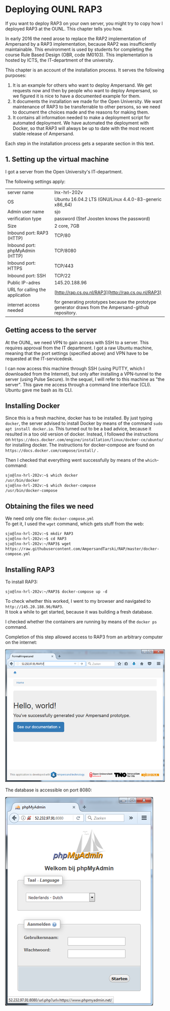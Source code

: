 # Deploying OUNL RAP3

If you want to deploy RAP3 on your own server, you might try to copy how I deployed RAP3 at the OUNL. This chapter tells you how.

In early 2016 the need arose to replace the RAP2 implementation of Ampersand by a RAP3 implementation, because RAP2 was insufficiently maintainable. This environment is used by students for completing the course Rule Based Design \(OBR, code IM0103\). This implementation is hosted by ICTS, the IT-department of the university.

This chapter is an account of the installation process. It serves the following purposes:

1. It is an example for others who want to deploy Ampersand. We get requests now and then by people who want to deploy Ampersand, so we figured it is nice to have a documented example for them.
2. It documents the installation we made for the Open University. We want maintenance of RAP3 to be transferrable to other persons, so we need to document the choices made and the reasons for making them.
3. It contains all information needed to make a deployment script for automated deployment. We have automated the deployment with Docker, so that RAP3 will always be up to date with the most recent stable release of Ampersand.

Each step in the installation process gets a separate section in this text.

## 1. Setting up the virtual machine

I got a server from the Open University's IT-department.

The following settings apply:

|  |  |
| :--- | :--- |
| server name | lnx-hrl-202v |
| OS | Ubuntu 16.04.2 LTS \(GNU/Linux 4.4.0-83-generic x86\_64\) |
| Admin user name | sjo |
| verification type | password \(Stef Joosten knows the password\) |
| Size | 2 core, 7GB |
| Inbound port: RAP3 \(HTTP\) | TCP/80 |
| Inbound port: phpMyAdmin \(HTTP\) | TCP/8080 |
| Inbound port: HTTPS | TCP/443 |
| Inbound port: SSH | TCP/22 |
| Public IP-adres | 145.20.188.96 |
| URL for calling the application | [http://rap.cs.ou.nl/RAP3](http://rap.cs.ou.nl/RAP3) |
| internet access needed | for generating prototypes because the prototype generator draws from the Ampersand-github repository. |

## Getting access to the server

At the OUNL, we need VPN to gain access with SSH to a server. This requires approval from the IT department. I got a raw Ubuntu machine, meaning that the port settings \(specified above\) and VPN have to be requested at the IT-servicedesk.

I can now access this machine through SSH \(using PUTTY, which I downloaded from the Internet\), but only after installing a VPN-tunnel to the server \(using Pulse Secure\). In the sequel, I will refer to this machine as "the server". This gave me access through a command line interface \(CLI\). Ubuntu gave me bash as its CLI.

## Installing Docker

Since this is a fresh machine, docker has to be installed. By just typing `docker`, the server advised to install Docker by means of the command `sudo apt install docker.io`. This turned out to be a bad advice, because it resulted in a too old version of docker. Instead, I followed the instructions on `https://docs.docker.com/engine/installation/linux/docker-ce/ubuntu/` for installing docker. The instructions for docker-compose are found on `https://docs.docker.com/compose/install/` .

Then I checked that everything went successfully by means of the `which`-command:

```text
sjo@lnx-hrl-202v:~$ which docker
/usr/bin/docker
sjo@lnx-hrl-202v:~$ which docker-compose
/usr/bin/docker-compose
```

## Obtaining the files we need

We need only one file: `docker-compose.yml`  
To get it, I used the `wget` command, which gets stuff from the web:

```text
sjo@lnx-hrl-202v:~$ mkdir RAP3
sjo@lnx-hrl-202v:~$ cd RAP3
sjo@lnx-hrl-202v:~/RAP3$ wget https://raw.githubusercontent.com/AmpersandTarski/RAP/master/docker-compose.yml
```

## Installing RAP3

To install RAP3:

```text
sjo@lnx-hrl-202v:~/RAP3$ docker-compose up -d
```

To check whether this worked, I went to my browser and navigated to `http://145.20.188.96/RAP3`.  
It took a while to get started, because it was building a fresh database.

I checked whether the containers are running by means of the `docker ps` command.

Completion of this step allowed access to RAP3 from an arbitrary computer on the internet:

![](../.gitbook/assets/import%20%281%29.png)

The database is accessible on port 8080:

![](../.gitbook/assets/phpmyadmin%20%281%29.png)

